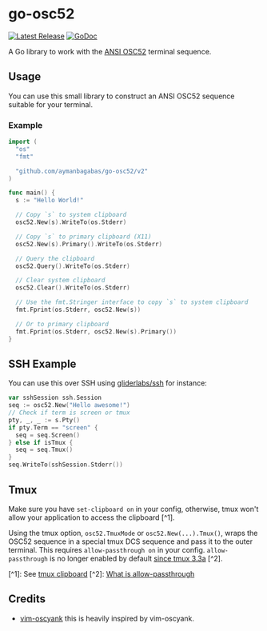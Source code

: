# go-osc52

<p>
    <a href="https://github.com/aymanbagabas/go-osc52/releases"><img src="https://img.shields.io/github/release/aymanbagabas/go-osc52.svg" alt="Latest Release"></a>
    <a href="https://pkg.go.dev/github.com/aymanbagabas/go-osc52/v2?tab=doc"><img src="https://godoc.org/github.com/golang/gddo?status.svg" alt="GoDoc"></a>
</p>

A Go library to work with the [ANSI OSC52](https://invisible-island.net/xterm/ctlseqs/ctlseqs.html#h3-Operating-System-Commands) terminal sequence.

## Usage

You can use this small library to construct an ANSI OSC52 sequence suitable for
your terminal.

### Example

```go
import (
  "os"
  "fmt"

  "github.com/aymanbagabas/go-osc52/v2"
)

func main() {
  s := "Hello World!"

  // Copy `s` to system clipboard
  osc52.New(s).WriteTo(os.Stderr)

  // Copy `s` to primary clipboard (X11)
  osc52.New(s).Primary().WriteTo(os.Stderr)

  // Query the clipboard
  osc52.Query().WriteTo(os.Stderr)

  // Clear system clipboard
  osc52.Clear().WriteTo(os.Stderr)

  // Use the fmt.Stringer interface to copy `s` to system clipboard
  fmt.Fprint(os.Stderr, osc52.New(s))

  // Or to primary clipboard
  fmt.Fprint(os.Stderr, osc52.New(s).Primary())
}
```

## SSH Example

You can use this over SSH using [gliderlabs/ssh](https://github.com/gliderlabs/ssh) for instance:

```go
var sshSession ssh.Session
seq := osc52.New("Hello awesome!")
// Check if term is screen or tmux
pty, _, _ := s.Pty()
if pty.Term == "screen" {
  seq = seq.Screen()
} else if isTmux {
  seq = seq.Tmux()
}
seq.WriteTo(sshSession.Stderr())
```

## Tmux

Make sure you have `set-clipboard on` in your config, otherwise, tmux won't
allow your application to access the clipboard [^1].

Using the tmux option, `osc52.TmuxMode` or `osc52.New(...).Tmux()`, wraps the
OSC52 sequence in a special tmux DCS sequence and pass it to the outer
terminal. This requires `allow-passthrough on` in your config.
`allow-passthrough` is no longer enabled by default
[since tmux 3.3a](https://github.com/tmux/tmux/issues/3218#issuecomment-1153089282) [^2].

\[^1\]: See [tmux clipboard](https://github.com/tmux/tmux/wiki/Clipboard)
\[^2\]: [What is allow-passthrough](https://github.com/tmux/tmux/wiki/FAQ#what-is-the-passthrough-escape-sequence-and-how-do-i-use-it)

## Credits

- [vim-oscyank](https://github.com/ojroques/vim-oscyank) this is heavily inspired by vim-oscyank.
